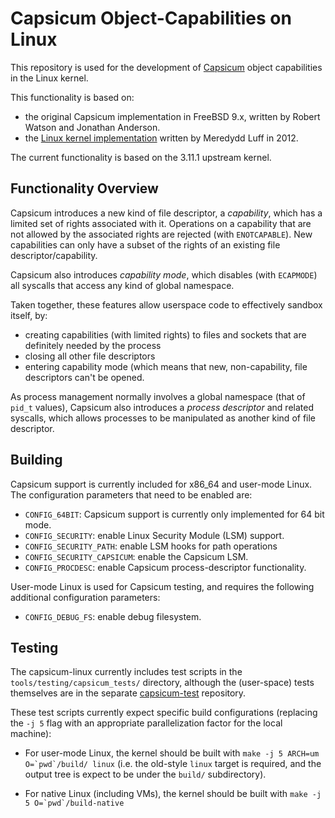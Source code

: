 Capsicum Object-Capabilities on Linux
=====================================

This repository is used for the development of
[Capsicum](http://www.cl.cam.ac.uk/research/security/capsicum/) object
capabilities in the Linux kernel.

This functionality is based on:

 - the original Capsicum implementation in FreeBSD 9.x,
   written by Robert Watson and Jonathan Anderson.
 - the
   [Linux kernel implementation](http://git.chromium.org/gitweb/?p=chromiumos/third_party/kernel-capsicum.git;a=shortlog;h=refs/heads/capsicum)
   written by Meredydd Luff in 2012.

The current functionality is based on the 3.11.1 upstream kernel.

Functionality Overview
----------------------

Capsicum introduces a new kind of file descriptor, a *capability*, which has a
limited set of rights associated with it.  Operations on a capability that are
not allowed by the associated rights are rejected (with `ENOTCAPABLE`).  New
capabilities can only have a subset of the rights of an existing file
descriptor/capability.

Capsicum also introduces *capability mode*, which disables (with `ECAPMODE`)
all syscalls that access any kind of global namespace.

Taken together, these features allow userspace code to effectively sandbox
itself, by:

 - creating capabilities (with limited rights) to files and sockets that are
   definitely needed by the process
 - closing all other file descriptors
 - entering capability mode (which means that new, non-capability, file
   descriptors can't be opened.

As process management normally involves a global namespace (that of `pid_t`
values), Capsicum also introduces a *process descriptor* and related syscalls,
which allows processes to be manipulated as another kind of file descriptor.

Building
--------

Capsicum support is currently included for x86_64 and user-mode Linux.  The
configuration parameters that need to be enabled are:

 - `CONFIG_64BIT`: Capsicum support is currently only implemented for 64 bit mode.
 - `CONFIG_SECURITY`: enable Linux Security Module (LSM) support.
 - `CONFIG_SECURITY_PATH`: enable LSM hooks for path operations
 - `CONFIG_SECURITY_CAPSICUM`: enable the Capsicum LSM.
 - `CONFIG_PROCDESC`: enable Capsicum process-descriptor functionality.

User-mode Linux is used for Capsicum testing, and requires the following
additional configuration parameters:

- `CONFIG_DEBUG_FS`: enable debug filesystem.


Testing
-------

The capsicum-linux currently includes test scripts in the
`tools/testing/capsicum_tests/` directory, although the (user-space) tests themselves are
in the separate [capsicum-test](https://github.com/google/capsicum-test) repository.

These test scripts currently expect specific build configurations (replacing the
`-j 5` flag with an appropriate parallelization factor for the local machine):

 - For user-mode Linux, the kernel should be built with ``make -j 5 ARCH=um
   O=`pwd`/build/ linux`` (i.e. the old-style `linux` target is required, and the
   output tree is expect to be under the `build/` subdirectory).

 - For native Linux (including VMs), the kernel should be built with
   ``make -j 5 O=`pwd`/build-native``
